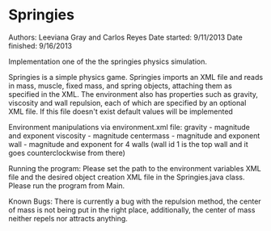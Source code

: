 Springies
=========
Authors: Leeviana Gray and Carlos Reyes
Date started: 9/11/2013
Date finished: 9/16/2013

Implementation one of the the springies physics simulation. 

Springies is a simple physics game. Springies imports
an XML file and reads in mass, muscle, fixed mass, and spring objects, attaching
them as specified in the XML. The environment also has properties such as
gravity, viscosity and wall repulsion, each of which are specified by an
optional XML file. If this file doesn't exist default values will be implemented

Environment manipulations via environment.xml file:
gravity - magnitude and exponent
viscosity - magnitude
centermass - magnitude and exponent
wall - magnitude and exponent for 4 walls (wall id 1 is the top wall and it goes counterclockwise from there)


Running the program:
Please set the path to the environment variables XML file and the desired object creation XML file
in the Springies.java class. Please run the program from Main.

Known Bugs: There is currently a bug with the repulsion method, the center of mass is not being put
in the right place, additionally, the center of mass neither repels nor attracts anything.  
